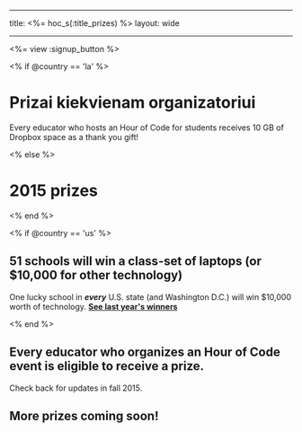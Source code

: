 * * *

title: <%= hoc_s(:title_prizes) %> layout: wide

* * *

<%= view :signup_button %>

<% if @country == 'la' %>

# Prizai kiekvienam organizatoriui

Every educator who hosts an Hour of Code for students receives 10 GB of Dropbox space as a thank you gift!

<% else %>

# 2015 prizes

<% end %>

<% if @country == 'us' %>

## 51 schools will win a class-set of laptops (or $10,000 for other technology)

One lucky school in ***every*** U.S. state (and Washington D.C.) will win $10,000 worth of technology. [**See last year's winners**](http://codeorg.tumblr.com/post/104109522378/prize-winners)

<% end %>

## **Every** educator who organizes an Hour of Code event is eligible to receive a prize.

Check back for updates in fall 2015.

## More prizes coming soon!